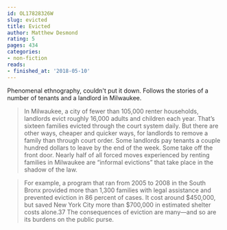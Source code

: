 ```yaml
---
id: OL17828326W
slug: evicted
title: Evicted
author: Matthew Desmond
rating: 5
pages: 434
categories:
- non-fiction
reads:
- finished_at: '2018-05-10'
---
```

Phenomenal ethnography, couldn't put it down. Follows the stories of a number of tenants and a landlord in Milwaukee.

> In Milwaukee, a city of fewer than 105,000 renter households, landlords evict roughly 16,000 adults and children each year. That’s sixteen families evicted through the court system daily. But there are other ways, cheaper and quicker ways, for landlords to remove a family than through court order. Some landlords pay tenants a couple hundred dollars to leave by the end of the week. Some take off the front door. Nearly half of all forced moves experienced by renting families in Milwaukee are “informal evictions” that take place in the shadow of the law.

> For example, a program that ran from 2005 to 2008 in the South Bronx provided more than 1,300 families with legal assistance and prevented eviction in 86 percent of cases. It cost around $450,000, but saved New York City more than $700,000 in estimated shelter costs alone.37 The consequences of eviction are many—and so are its burdens on the public purse.

